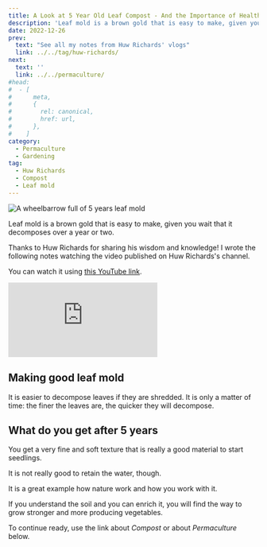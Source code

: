 ```yaml
---
title: A Look at 5 Year Old Leaf Compost - And the Importance of Healthy Soil, by Huw Richards
description: 'Leaf mold is a brown gold that is easy to make, given you wait that it decomposes over a year or two.'
date: 2022-12-26
prev:
  text: "See all my notes from Huw Richards' vlogs"
  link: ../../tag/huw-richards/
next:
  text: ''
  link: ../../permaculture/
#head:
#  - [
#      meta,
#      {
#        rel: canonical,
#        href: url,
#      },
#    ]
category:
  - Permaculture
  - Gardening
tag:
  - Huw Richards
  - Compost
  - Leaf mold
---
```


![A wheelbarrow full of 5 years leaf mold](/images/2022-12-26-a-wheelbarrow-full-of-5-years-leaf-mold.jpg "Credits: image taken from Huw Richards's vlog")

Leaf mold is a brown gold that is easy to make, given you wait that it decomposes over a year or two.

Thanks to Huw Richards for sharing his wisdom and knowledge!
I wrote the following notes watching the video published on Huw Richards's channel.

<!-- more -->

You can watch it using [this YouTube link](https://www.youtube.com/watch?v=8Z1RVwa8_a4).

<!-- markdownlint-disable MD033 -->
<p class="newsletter-wrapper"><iframe class="newsletter-embed" src="https://thetooltip.substack.com/embed" frameborder="0" scrolling="no"></iframe></p>

## Making good leaf mold

It is easier to decompose leaves if they are shredded. It is only a matter of time: the finer the leaves are, the quicker they will decompose.

## What do you get after 5 years

You get a very fine and soft texture that is really a good material to start seedlings.

It is not really good to retain the water, though.

It is a great example how nature work and how you work with it.

If you understand the soil and you can enrich it, you will find the way to grow stronger and more producing vegetables.

To continue ready, use the link about _Compost_ or about _Permaculture_ below.
